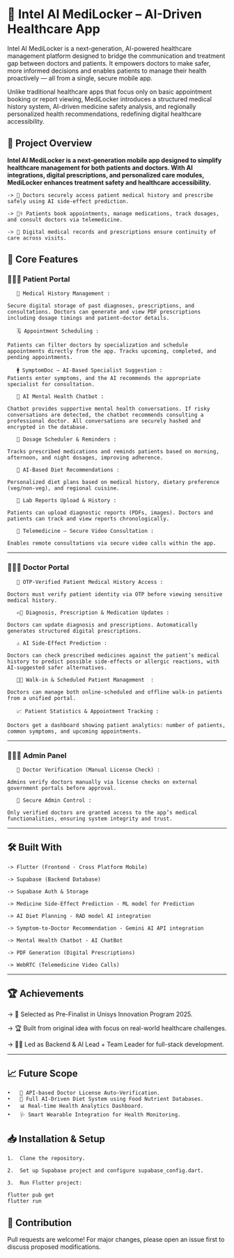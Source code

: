 # 🏥 Intel AI MediLocker – AI-Driven Healthcare App

Intel AI MediLocker is a next-generation, AI-powered healthcare management platform designed to bridge the communication and treatment gap between doctors and patients. It empowers doctors to make safer, more informed decisions and enables patients to manage their health proactively — all from a single, secure mobile app.

Unlike traditional healthcare apps that focus only on basic appointment booking or report viewing, MediLocker introduces a structured medical history system, AI-driven medicine safety analysis, and regionally personalized health recommendations, redefining digital healthcare accessibility.

## 🚀 Project Overview

**Intel AI MediLocker is a next-generation mobile app designed to simplify healthcare management for both patients and doctors. With AI integrations, digital prescriptions, and personalized care modules, MediLocker enhances treatment safety and healthcare accessibility.**
```
-> 💊 Doctors securely access patient medical history and prescribe safely using AI side-effect prediction.

-> 🧑‍⚕️ Patients book appointments, manage medications, track dosages, and consult doctors via telemedicine.

-> 📄 Digital medical records and prescriptions ensure continuity of care across visits.
```

 ## 🎯 Core Features

### 🕵🏻‍♀️ Patient Portal
```
   📄 Medical History Management :

Secure digital storage of past diagnoses, prescriptions, and consultations. Doctors can generate and view PDF prescriptions including dosage timings and patient-doctor details.

   🗓️ Appointment Scheduling :

Patients can filter doctors by specialization and schedule appointments directly from the app. Tracks upcoming, completed, and pending appointments.

   🚹 SymptomDoc – AI-Based Specialist Suggestion :
Patients enter symptoms, and the AI recommends the appropriate specialist for consultation.

   💬 AI Mental Health Chatbot :

Chatbot provides supportive mental health conversations. If risky conversations are detected, the chatbot recommends consulting a professional doctor. All conversations are securely hashed and encrypted in the database.

   💊 Dosage Scheduler & Reminders :

Tracks prescribed medications and reminds patients based on morning, afternoon, and night dosages, improving adherence.

   🥗 AI-Based Diet Recommendations :

Personalized diet plans based on medical history, dietary preference (veg/non-veg), and regional cuisine.

   🔬 Lab Reports Upload & History :

Patients can upload diagnostic reports (PDFs, images). Doctors and patients can track and view reports chronologically.

   📱 Telemedicine – Secure Video Consultation :

Enables remote consultations via secure video calls within the app.
```
---

### 👨🏻‍⚕️ Doctor Portal
```
   📑 OTP-Verified Patient Medical History Access :

Doctors must verify patient identity via OTP before viewing sensitive medical history.

   ✍🏻 Diagnosis, Prescription & Medication Updates :

Doctors can update diagnosis and prescriptions. Automatically generates structured digital prescriptions.

   ⚠️ AI Side-Effect Prediction :

Doctors can check prescribed medicines against the patient’s medical history to predict possible side-effects or allergic reactions, with AI-suggested safer alternatives.

   🚶🏼 Walk-in & Scheduled Patient Management  :

Doctors can manage both online-scheduled and offline walk-in patients from a unified portal.

   📈 Patient Statistics & Appointment Tracking :

Doctors get a dashboard showing patient analytics: number of patients, common symptoms, and upcoming appointments.
```
---

### 👨🏻‍💼 Admin Panel
```
   🪪 Doctor Verification (Manual License Check) :

Admins verify doctors manually via license checks on external government portals before approval.

   🔐 Secure Admin Control :

Only verified doctors are granted access to the app’s medical functionalities, ensuring system integrity and trust.
```
---

## 🛠️ Built With


```
-> Flutter (Frontend - Cross Platform Mobile)

-> Supabase (Backend Database)

-> Supabase Auth & Storage

-> Medicine Side-Effect Prediction - ML model for Prediction

-> AI Diet Planning - RAD model AI integration

-> Symptom-to-Doctor Recommendation - Gemini AI API integration 

-> Mental Health Chatbot - AI ChatBot

-> PDF Generation (Digital Prescriptions)

-> WebRTC (Telemedicine Video Calls)

```
---

## 🏆 Achievements

-> 🏅 Selected as Pre-Finalist in Unisys Innovation Program 2025.

-> 🏆 Built from original idea with focus on real-world healthcare challenges.

-> 🧑‍💻 Led as Backend & AI Lead + Team Leader for full-stack development.

---

## 📈 Future Scope

	•	🔗 API-based Doctor License Auto-Verification.
	•	🤖 Full AI-Driven Diet System using Food Nutrient Databases.
	•	📊 Real-time Health Analytics Dashboard.
	•	🩺 Smart Wearable Integration for Health Monitoring.

## 📥 Installation & Setup

	1.	Clone the repository.
 
	2.	Set up Supabase project and configure supabase_config.dart.
 
	3.	Run Flutter project:
 
 ```
flutter pub get
flutter run
```

## 📣 Contribution

Pull requests are welcome! For major changes, please open an issue first to discuss proposed modifications.





 
